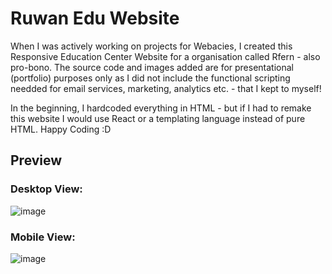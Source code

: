 # Ruwan Edu Website

When I was actively working on projects for Webacies, I created this Responsive Education Center Website for a organisation called Rfern - also pro-bono.
The source code and images added are for presentational (portfolio) purposes only as I did not include the functional scripting needded for email services, marketing, analytics etc. - that I kept to myself! 

In the beginning, I hardcoded everything in HTML - but if I had to remake this website I would use React or a templating language instead of pure HTML. Happy Coding :D
 
## Preview
### Desktop View:
![image](https://user-images.githubusercontent.com/87696858/129081091-c0b08579-a297-4ce6-a103-1b0730e80b0d.png)

### Mobile View:
![image](https://user-images.githubusercontent.com/87696858/129081101-a463f3d6-cb51-4c6f-a083-44057e62d587.png)
